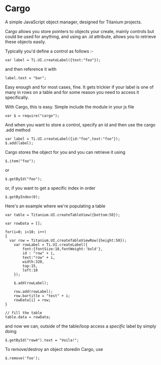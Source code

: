 Cargo
=====

A simple JavaScript object manager, designed for Titanium projects.

Cargo allows you store pointers to objects your create, mainly controls but could be used for anything, and using an .id attribute, allows you to retrieve these objects easily.

Typically you'd define a control as follows :-

    var label = Ti.UI.createLabel({text:"foo"});
    
and then reference it with

    label.text = "bar";
    
Easy enough and for most cases, fine. It gets trickier if your label is one of many in rows on a table and for some reason you need to access it specifically.

With Cargo, this is easy. Simple include the module in your js file

    var $ = require("cargo");
    
And when you want to store a control, specify an id and then use the cargo .add method

    var label = Ti.UI.createLabel({id:"foo",text:"foo"});
    $.add(label);
    
Cargo stores the object for you and you can retrieve it using

    $.item("foo");
    
or

    $.getById("foo");
    
or, if you want to get a specific index in order

    $.getByIndex(0);
    
    
Here's an example where we're populating a table

    var table = Titanium.UI.createTableView({bottom:50});
    
    var rowData = [];
    
    for(i=0; i<10; i++)
    {
      var row = Titanium.UI.createTableViewRow({height:50});
    	var rowLabel = Ti.UI.createLabel({
    	  	font:{fontSize:18,fontWeight:'bold'},
    	  	id : "row" + i,
    	  	text:"row" + i,
    	   	width:320,
    	   	top:15,	
    	  	left:10
    	});
    	
    	$.add(rowLabel);
    	
    	row.add(rowLabel);
    	row.bartitle = "test" + i;
    	rowData[i] = row;
    }
    
    // fill the table
    table.data = rowData;

and now we can, outside of the table/loop access a *specific* label by simply doing

    $.getById("row4").text = "Voila!";  	
    
To remove/destroy an object storedin Cargo, use

    $.remove('foo');

    